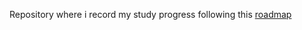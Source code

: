 Repository where i record my study progress following this [roadmap](https://roadmap.sh/computer-science)


